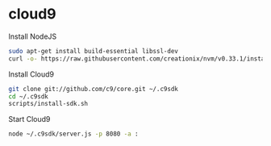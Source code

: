 cloud9
======

Install NodeJS
```bash
sudo apt-get install build-essential libssl-dev
curl -o- https://raw.githubusercontent.com/creationix/nvm/v0.33.1/install.sh | bash
```

Install Cloud9
```bash
git clone git://github.com/c9/core.git ~/.c9sdk
cd ~/.c9sdk
scripts/install-sdk.sh
```

Start Cloud9
```bash
node ~/.c9sdk/server.js -p 8080 -a :
```
